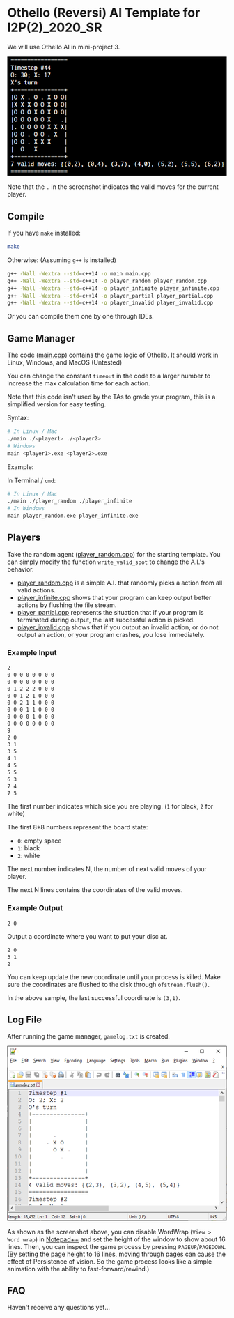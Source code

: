 # Othello (Reversi) AI Template for I2P(2)_2020_SR

We will use Othello AI in mini-project 3.

![](docs/imgs/preview.png)

Note that the `.` in the screenshot indicates the valid moves for the current player.

## Compile

If you have `make` installed:

```sh
make
```

Otherwise: (Assuming `g++` is installed)

```sh
g++ -Wall -Wextra --std=c++14 -o main main.cpp
g++ -Wall -Wextra --std=c++14 -o player_random player_random.cpp
g++ -Wall -Wextra --std=c++14 -o player_infinite player_infinite.cpp
g++ -Wall -Wextra --std=c++14 -o player_partial player_partial.cpp
g++ -Wall -Wextra --std=c++14 -o player_invalid player_invalid.cpp
```

Or you can compile them one by one through IDEs.

## Game Manager

The code ([main.cpp](/main.cpp)) contains the game logic of Othello. It should work in Linux, Windows, and MacOS (Untested)

You can change the constant `timeout` in the code to a larger number to increase the max calculation time for each action.

Note that this code isn't used by the TAs to grade your program, this is a simplified version for easy testing.

Syntax:

```sh
# In Linux / Mac
./main ./<player1> ./<player2>
# Windows
main <player1>.exe <player2>.exe
```

Example:

In Terminal / `cmd`:

```sh
# In Linux / Mac
./main ./player_random ./player_infinite
# In Windows
main player_random.exe player_infinite.exe
```

## Players

Take the random agent ([player_random.cpp](/player_random.cpp)) for the starting template. You can simply modify the function `write_valid_spot` to change the A.I.'s behavior.

- [player_random.cpp](/player_random.cpp) is a simple A.I. that randomly picks a action from all valid actions.
- [player_infinite.cpp](/player_infinite.cpp) shows that your program can keep output better actions by flushing the file stream.
- [player_partial.cpp](/player_partial.cpp) represents the situation that if your program is terminated during output, the last successful action is picked.
- [player_invalid.cpp](/player_invalid.cpp) shows that if you output an invalid action, or do not output an action, or your program crashes, you lose immediately.

### Example Input

```
2
0 0 0 0 0 0 0 0
0 0 0 0 0 0 0 0
0 1 2 2 2 0 0 0
0 0 1 2 1 0 0 0
0 0 2 1 1 0 0 0
0 0 0 1 1 0 0 0
0 0 0 0 1 0 0 0
0 0 0 0 0 0 0 0
9
2 0
3 1
3 5
4 1
4 5
5 5
6 3
7 4
7 5

```

The first number indicates which side you are playing. (`1` for black, `2` for white)

The first 8*8 numbers represent the board state:
- `0`: empty space
- `1`: black
- `2`: white

The next number indicates N, the number of next valid moves of your player.

The next N lines contains the coordinates of the valid moves.

### Example Output

```
2 0
```

Output a coordinate where you want to put your disc at.

```
2 0
3 1
2
```

You can keep update the new coordinate until your process is killed. Make sure the coordinates are flushed to the disk through `ofstream.flush()`.

In the above sample, the last successful coordinate is `(3,1)`.

## Log File

After running the game manager, `gamelog.txt` is created.

![](docs/imgs/gamelog.png)

As shown as the screenshot above, you can disable WordWrap (`View > Word wrap`) in [Notepad++](https://notepad-plus-plus.org/) and set the height of the window to show about 16 lines. Then, you can inspect the game process by pressing `PAGEUP`/`PAGEDOWN`. (By setting the page height to 16 lines, moving through pages can cause the effect of Persistence of vision. So the game process looks like a simple animation with the ability to fast-forward/rewind.)

## FAQ

Haven't receive any questions yet...
